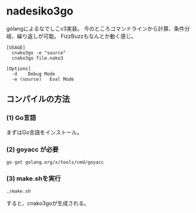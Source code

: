 # nadesiko3go

golangによるなでしこv3実装。
今のところコマンドラインから計算、条件分岐、繰り返しが可能。
FizzBuzzもなんとか動く感じ。

```
[USAGE]
  cnako3go -e "source"
  cnako3go file.nako3

[Options]
  -d	Debug Mode
  -e (source)	Eval Mode
```

## コンパイルの方法

### (1) Go言語

まずはGo言語をインストール。

### (2) goyacc が必要

```
go get golang.org/x/tools/cmd/goyacc
```

### (3) make.shを実行

```
./make.sh
```

すると、cnako3goが生成される。




